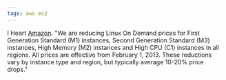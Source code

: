 ```yaml
---
tags: aws ec2
---
```


I Heart [Amazon](/wiki/Amazon). "We are reducing Linux On Demand prices for First Generation Standard (M1) instances, Second Generation Standard (M3) instances, High Memory (M2) instances and High CPU (C1) instances in all regions. All prices are effective from February 1, 2013. These reductions vary by instance type and region, but typically average 10-20% price drops."
